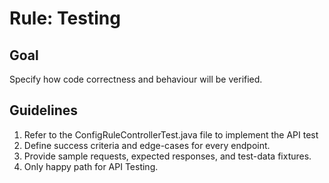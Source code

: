 Rule: Testing
==============

Goal
----
Specify how code correctness and behaviour will be verified.

Guidelines
----------
1. Refer to the ConfigRuleControllerTest.java file to implement the API test
2. Define success criteria and edge-cases for every endpoint.
3. Provide sample requests, expected responses, and test-data fixtures.
4. Only happy path for API Testing.